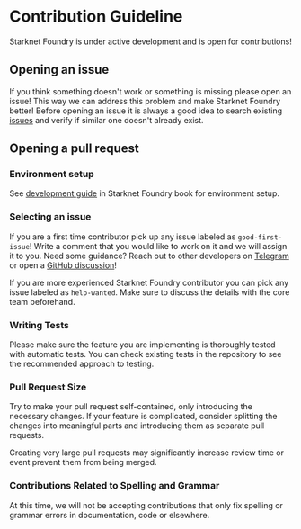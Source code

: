# Contribution Guideline

Starknet Foundry is under active development and is open for contributions!

## Opening an issue 

If you think something doesn't work or something is missing please open an issue! This way we can address this problem
and make Starknet Foundry better!
Before opening an issue it is always a good idea to search existing 
[issues](https://github.com/foundry-rs/starknet-foundry/issues) and verify if similar one doesn't already exist. 


## Opening a pull request

### Environment setup

See [development guide](https://foundry-rs.github.io/starknet-foundry/development/environment-setup.html) in Starknet
Foundry book for environment setup.

### Selecting an issue
If you are a first time contributor pick up any issue labeled as `good-first-issue`! Write a comment that you would like to 
work on it and we will assign it to you. Need some guidance? Reach out to other developers on [Telegram](https://t.me/+d8ULaPxeRqlhMDNk) or open
a [GitHub discussion](https://github.com/foundry-rs/starknet-foundry/discussions)!

If you are more experienced Starknet Foundry contributor you can pick any issue labeled as `help-wanted`. Make sure to discuss the details with the core team beforehand.

### Writing Tests

Please make sure the feature you are implementing is thoroughly tested with automatic tests.
You can check existing tests in the repository to see the recommended approach to testing.

### Pull Request Size

Try to make your pull request self-contained, only introducing the necessary changes.
If your feature is complicated,
consider splitting the changes into meaningful parts and introducing them as separate pull requests.

Creating very large pull requests may significantly increase review time or event prevent them from being merged.

### Contributions Related to Spelling and Grammar

At this time, we will not be accepting contributions that only fix spelling or grammar errors in documentation, code or
elsewhere.
